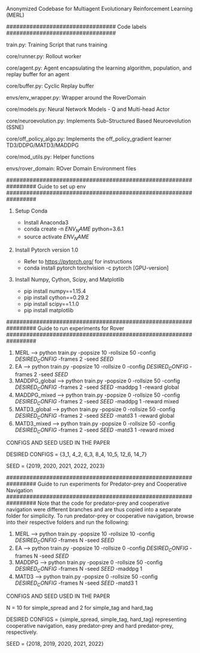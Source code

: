 Anonymized Codebase for Multiagent Evolutionary Reinforcement Learning (MERL)

#################################
          Code labels
#################################

train.py: Training Script that runs training

core/runner.py: Rollout worker

core/agent.py: Agent encapsulating the learning algorithm, population, and replay buffer for an agent

core/buffer.py: Cyclic Replay buffer

envs/env_wrapper.py: Wrapper around the RoverDomain 

core/models.py: Neural Network Models - Q and Multi-head Actor

core/neuroevolution.py: Implements Sub-Structured Based Neuroevolution (SSNE) 

core/off_policy_algo.py: Implements the off_policy_gradient learner TD3/DDPG/MATD3/MADDPG

core/mod_utils.py: Helper functions

envs/rover_domain: ROver Domain Environment files


################################################################# 
Guide to set up env
################################################################# 

1. Setup Conda
    - Install Anaconda3
    - conda create -n $ENV_NAME$ python=3.6.1
    - source activate $ENV_NAME$

2. Install Pytorch version 1.0
    - Refer to https://pytorch.org/ for instructions
    - conda install pytorch torchvision -c pytorch [GPU-version]

3. Install Numpy, Cython, Scipy, and Matplotlib
    - pip install numpy==1.15.4
    - pip install cython==0.29.2
    - pip install scipy==1.1.0
    - pip install matplotlib
    

################################################################# 
Guide to run experiments for Rover
################################################################# 

1. MERL --> python train.py -popsize 10 -rollsize 50 -config $DESIRED_CONFIG$ -frames 2 -seed $SEED$
2. EA --> python train.py -popsize 10 -rollsize 0 -config $DESIRED_CONFIG$ -frames 2 -seed $SEED$
3. MADDPG_global --> python train.py -popsize 0 -rollsize 50 -config $DESIRED_CONFIG$ -frames 2 -seed $SEED$ -maddpg 1 -reward global
4. MADDPG_mixed --> python train.py -popsize 0 -rollsize 50 -config $DESIRED_CONFIG$ -frames 2 -seed $SEED$ -maddpg 1 -reward mixed
5. MATD3_global --> python train.py -popsize 0 -rollsize 50 -config $DESIRED_CONFIG$ -frames 2 -seed $SEED$ -matd3 1 -reward global
6. MATD3_mixed --> python train.py -popsize 0 -rollsize 50 -config $DESIRED_CONFIG$ -frames 2 -seed $SEED$ -matd3 1 -reward mixed

CONFIGS AND SEED USED IN THE PAPER 

DESIRED CONFIGS = {3_1, 4_2, 6_3, 8_4, 10_5, 12_6, 14_7} 

SEED = {2019, 2020, 2021, 2022, 2023} 


################################################################# 
Guide to run experiments for Predator-prey and Cooperative Navigation
################################################################# 
Note that the code for predator-prey and cooperative navigation were different branches and are thus copied into a separate folder for simplicity.
To run predator-prey or cooperative navigation, browse into their respective folders and run the following:


1. MERL --> python train.py -popsize 10 -rollsize 10 -config $DESIRED_CONFIG$ -frames N -seed $SEED$
2. EA --> python train.py -popsize 10 -rollsize 0 -config $DESIRED_CONFIG$ -frames N -seed $SEED$
3. MADDPG --> python train.py -popsize 0 -rollsize 50 -config $DESIRED_CONFIG$ -frames N -seed $SEED$ -maddpg 1 
4. MATD3 --> python train.py -popsize 0 -rollsize 50 -config $DESIRED_CONFIG$ -frames N -seed $SEED$ -matd3 1 


CONFIGS AND SEED USED IN THE PAPER 

N = 10 for simple_spread and 2 for simple_tag and hard_tag

DESIRED CONFIGS = {simple_spread, simple_tag, hard_tag} representing cooperative navigation, easy predator-prey and hard predator-prey, respectively. 

SEED = {2018, 2019, 2020, 2021, 2022} 